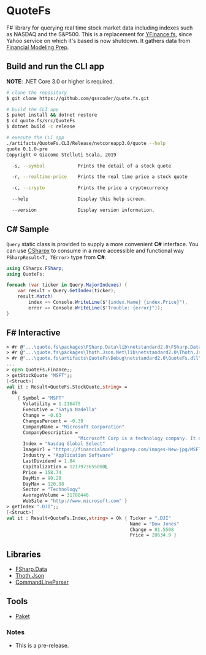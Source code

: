 # QuoteFs

F# library for querying real time stock market data including indexes such as NASDAQ and the S&P500. This is a replacement for [YFinance.fs](https://github.com/gsscoder/yfinance.fs), since Yahoo service on which it's based is now shutdown. It gathers data from [Financial Modeling Prep](https://financialmodelingprep.com/).

## Build and run the CLI app

**NOTE**: .NET Core 3.0 or higher is required.
```sh
# clone the repository
$ git clone https://github.com/gsscoder/quote.fs.git

# build the CLI app
$ paket install && dotnet restore
$ cd quote.fs/src/QuoteFs
$ dotnet build -c release

# execute the CLI app
./artifacts/QuoteFs.CLI/Release/netcoreapp3.0/quote --help
quote 0.1.0-pre
Copyright © Giacomo Stelluti Scala, 2019

  -s, --symbol            Prints the detail of a stock quote

  -r, --realtime-price    Prints the real time price a stock quote

  -c, --crypto            Prints the price a cryptocurrency

  --help                  Display this help screen.

  --version               Display version information.
```

## C# Sample

`Query` static class is provided to supply a more convenient **C#** interface. You can use [CSharpx](https://github.com/gsscoder/csharpx) to consume in a more accessible and functional way `FSharpResult<T, TError>` type from **C#**.

```csharp
using CSharpx.FSharp;
using QuoteFs;

foreach (var ticker in Query.MajorIndexes) {
    var result = Query.GetIndex(ticker);
    result.Match(
        index => Console.WriteLine($"{index.Name} {index.Price}"),
        error => Console.WriteLine($"Trouble: {error}"));
}
```

## F# Interactive

```fsharp
> #r @"...\quote.fs\packages\FSharp.Data\lib\netstandard2.0\FSharp.Data.dll";;
> #r @"...\quote.fs\packages\Thoth.Json.Net\lib\netstandard2.0\Thoth.Json.Net.dll";;
> #r @"...\quote.fs\artifacts\QuoteFs\Debug\netstandard2.0\QuoteFs.dll";;
...
> open QuoteFs.Finance;;
> getStockQuote "MSFT";;
[<Struct>]
val it : Result<QuoteFs.StockQuote,string> =
  Ok
    { Symbol = "MSFT"
      Volatility = 1.216475
      Executive = "Satya Nadella"
      Change = -0.63
      ChangesPercent = -0.39
      CompanyName = "Microsoft Corporation"
      CompanyDescription =
                          "Microsoft Corp is a technology company. It develop, license, and support a wide range of software products and services. Its business is organized into three segments: Productivity and Business Processes, Intelligent Cloud, and More Personal Computing."
      Index = "Nasdaq Global Select"
      ImageUrl = "https://financialmodelingprep.com/images-New-jpg/MSFT.jpg"
      Industry = "Application Software"
      LastDividend = 1.84
      Capitalization = 1217973655000L
      Price = 158.74
      DayMin = 90.28
      DayMax = 120.98
      Sector = "Technology"
      AverageVolume = 31780446
      WebSite = "http://www.microsoft.com" }
> getIndex ".DJI";;
[<Struct>]
val it : Result<QuoteFs.Index,string> = Ok { Ticker = ".DJI"
                                             Name = "Dow Jones"
                                             Change = 81.5508
                                             Price = 28634.9 }
```

## Libraries

- [FSharp.Data](https://github.com/fsharp/FSharp.Data)
- [Thoth.Json](https://github.com/thoth-org/Thoth.Json)
- [CommandLineParser](https://github.com/commandlineparser/commandline)

## Tools

- [Paket](https://github.com/fsprojects/Paket)

### Notes
- This is a pre-release.